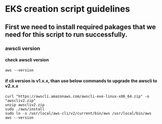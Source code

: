 # EKS creation script guidelines
## First we need to install required pakages that we need for this script to run successfully.
### awscli version
#### check awscli version
```
aws --version
```

#### if cli version is v1.x.x, than use below commands to upgrade the awscli to v2.x.x
```
curl "https://awscli.amazonaws.com/awscli-exe-linux-x86_64.zip" -o "awscliv2.zip"
unzip awscliv2.zip
sudo ./aws/install
sudo ln -s /usr/local/aws-cli/v2/current/bin/aws /usr/local/bin/aws
aws --version
```


